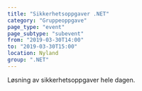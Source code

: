 ```yaml
---
title: "Sikkerhetsoppgaver .NET"
category: "Gruppeoppgave"
page_type: "event"
page_subtype: "subevent"
from: "2019-03-30T14:00"
to: "2019-03-30T15:00"
location: Nyland
group: ".NET"
---
```


Løsning av sikkerhetsoppgaver hele dagen.